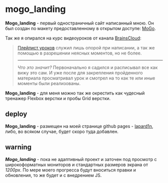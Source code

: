 # mogo_landing

**Mogo_landing** - первый одностраничный сайт написанный мною. Он был создан по макету предоставленному в открытом доступе: [MoGo](http://psd-html-css.ru/templates/mogo-besplatnyy-psd-shablon-lendingovoy-stranicy).

Так же я опирался на курс видеоуроков от канала [BrainsCloud](https://www.youtube.com/channel/UCqGjCzCi5zG3RjJUA-ZDBkQ):
> [Плейлист уроков](https://www.youtube.com/watch?v=ltMSrSis9ww&list=PLoq3Accf02PVdUqjqPdWMG4HbEZXlhICW) служил лишь опорой при  написании, а так же помощью в разрешении неясных моментов, но не более.
> ***
> *Что это значит?* Первоначально я садился и расписывал все как вижу это сам. И уже после для закрепления пройденного материала просматривал урок и смотрел на то как те или иные моменты были реализованы.

**Mogo_landing** - для меня можно так же окрестить как чудесный тренажер Flexbox  верстки и пробы Grid верстки.

## deploy

**Mogo_landing** - размещен на моей странице github pages - [lapard1n](lapard1n.github.io), либо, во всяком случае, будет скоро туда добавлен.

## warning

***Mogo_landing***  - пока не адаптивный проект и заточен под просмотр с широкоформатных мониторов и стандартных размеров экрана от *1200px*. По мере моего прогресса будут вноситься правки и обновления, то же будет и с внедрением JS.